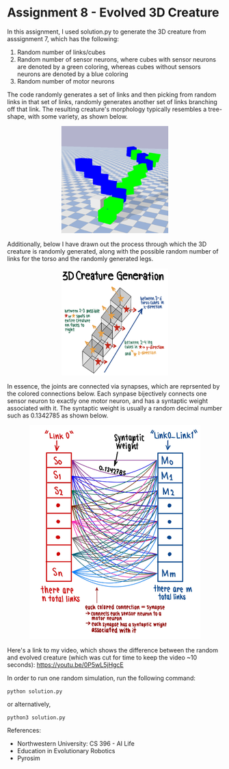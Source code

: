 # Assignment 8 - Evolved 3D Creature

In this assignment, I used solution.py to generate the 3D creature from asssignment 7, which has the following:
1. Random number of links/cubes
2. Random number of sensor neurons, where cubes with sensor neurons are denoted by a green coloring, whereas cubes without sensors neurons are denoted by a blue coloring
3. Random number of motor neurons 

The code randomly generates a set of links and then picking from random links in that set of links, randomly generates another set of links branching off that link. The resulting creature's morphology typically resembles a tree-shape, with some variety, as shown below.

<p align="center">                                      
<img src="Images/3DCreature1.png" width=250 height=250>                     
</p>                                                  

                                                                                       
Additionally, below I have drawn out the process through which the 3D creature is randomly generated, along with the possible random number of links for the torso and the randomly generated legs.

<p align="center">
<img src="Images/3DCreatureGeneration.jpg" width=250 height=250>
</p>

In essence, the joints are connected via synapses, which are reprsented by the colored connections below. Each synpase bijectively connects one sensor neuron to exactly one motor neuron, and has a syntaptic weight associated with it. The syntaptic weight is usually a random decimal number such as 0.1342785 as shown below.

<p align="center">
<img src="Images/SynapseDrawing.jpg" width=400 height=500>
</p>

Here's a link to my video, which shows the difference between the random and evolved creature (which was cut for time to keep the video ~10 seconds):
https://youtu.be/0P5wL5jHgcE

In order to run one random simulation, run the following command:
```
python solution.py
```
or alternatively,
```
python3 solution.py
```

References:
- Northwestern University: CS 396 - AI Life
- Education in Evolutionary Robotics
- Pyrosim
